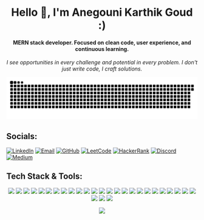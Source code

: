 <h1 align="center">Hello 👋, I'm Anegouni Karthik Goud :)  </h1>
<h4 align="center"><b>MERN stack developer. Focused on clean code, user experience, and continuous learning.</b></h4>
<p align="center"><i>I see opportunities in every challenge and potential in every problem. I don't just write code, I craft solutions.</i></p>

<picture>
  <source media="(prefers-color-scheme: dark)" srcset="https://raw.githubusercontent.com/Karthikanegouni/Karthikanegouni/refs/heads/output/github-snake-dark.svg" />
  <source media="(prefers-color-scheme: light)" srcset="https://raw.githubusercontent.com/Karthikanegouni/Karthikanegouni/refs/heads/output/github-snake.svg" />
  <img alt="github-snake" src="https://raw.githubusercontent.com/Karthikanegouni/Karthikanegouni/refs/heads/output/github-snake.svg" />
</picture>

## Socials:

[![LinkedIn](https://img.shields.io/badge/LinkedIn-%230077B5.svg?logo=linkedin&logoColor=white)](https://www.linkedin.com/in/anegouni-karthik-goud/)
[![Email](https://img.shields.io/badge/Email-D14836?logo=gmail&logoColor=white)](mailto:karthikanegouni@gmail.com)
[![GitHub](https://img.shields.io/badge/GitHub-181717?logo=github&logoColor=white)](https://github.com/karthikanegouni)
[![LeetCode](https://img.shields.io/badge/LeetCode-%23FFA116.svg?logo=leetcode&logoColor=black)](https://leetcode.com/u/karthikanegouni/)
[![HackerRank](https://img.shields.io/badge/HackerRank-2EC866?logo=HackerRank&logoColor=white)](https://www.hackerrank.com/20AG1A6607CSM)
[![Discord](https://img.shields.io/badge/Discord-5865F2?logo=discord&logoColor=white)](https://discord.com/users/batman_knight07)
[![Medium](https://img.shields.io/badge/Medium-181700?logo=medium&logoColor=white)](https://medium.com/@karthikanegouni)


## Tech Stack & Tools:

<p align="center">
  <img src="https://img.shields.io/badge/react-%2320232a.svg?style=for-the-badge&logo=react&logoColor=%2361DAFB"/>
  <img src="https://img.shields.io/badge/node.js-6DA55F?style=for-the-badge&logo=node.js&logoColor=white"/>
  <img src="https://img.shields.io/badge/express.js-%23404d59.svg?style=for-the-badge&logo=express&logoColor=%2361DAFB"/>
  <img src="https://img.shields.io/badge/vite-%23646CFF.svg?style=for-the-badge&logo=vite&logoColor=white"/>
  <img src="https://img.shields.io/badge/next.js-000000?style=for-the-badge&logo=nextdotjs&logoColor=white"/>
  <img src="https://img.shields.io/badge/Context%20API-20232A?style=for-the-badge&logo=react&logoColor=61DAFB" />
  <img src="https://img.shields.io/badge/javascript-%23323330.svg?style=for-the-badge&logo=javascript&logoColor=%23F7DF1E"/>
  <img src="https://img.shields.io/badge/MongoDB-%234ea94b.svg?style=for-the-badge&logo=mongodb&logoColor=white"/>
  <img src="https://img.shields.io/badge/mysql-4479A1.svg?style=for-the-badge&logo=mysql&logoColor=white"/>
  <img src="https://img.shields.io/badge/sqlite-%2307405e.svg?style=for-the-badge&logo=sqlite&logoColor=white"/>
  <img src="https://img.shields.io/badge/html5-%23E34F26.svg?style=for-the-badge&logo=html5&logoColor=white"/>
  <img src="https://img.shields.io/badge/css3-%231572B6.svg?style=for-the-badge&logo=css3&logoColor=white"/>
  <img src="https://img.shields.io/badge/bootstrap-%238511FA.svg?style=for-the-badge&logo=bootstrap&logoColor=white"/>
  <img src="https://img.shields.io/badge/tailwindcss-%2338B2AC.svg?style=for-the-badge&logo=tailwind-css&logoColor=white" />
  <img src="https://img.shields.io/badge/Linux-FCC624?style=for-the-badge&logo=linux&logoColor=black"/>
  <img src="https://img.shields.io/badge/CLI-%23121011.svg?style=for-the-badge&logo=gnubash&logoColor=white"/>
  <img src="https://img.shields.io/badge/github-%23121011.svg?style=for-the-badge&logo=github&logoColor=white"/>
  <img src="https://img.shields.io/badge/git-%23F05033.svg?style=for-the-badge&logo=git&logoColor=white"/>
  <img src="https://img.shields.io/badge/python-3670A0?style=for-the-badge&logo=python&logoColor=ffdd54"/>
  <img src="https://img.shields.io/badge/npm-%23000000.svg?style=for-the-badge&logo=npm&logoColor=white" />
  <img src="https://img.shields.io/badge/ngrok-%2300C1D4.svg?style=for-the-badge&logo=ngrok&logoColor=white"/>  
  <img src="https://img.shields.io/badge/Postman-FF6C37?style=for-the-badge&logo=postman&logoColor=white" />
  <img src="https://img.shields.io/badge/CRA-61DAFB?style=for-the-badge&logo=react&logoColor=black" />
  <img src="https://img.shields.io/badge/ES6-F7DF1E?style=for-the-badge&logo=javascript&logoColor=black" />
  <img src="https://img.shields.io/badge/Axios-5A29E4?style=for-the-badge&logo=axios&logoColor=white" />
  <img src="https://img.shields.io/badge/Ollama-000000?style=for-the-badge&logo=ollama&logoColor=white" />
  <img src="https://img.shields.io/badge/Ubuntu-E95420?style=for-the-badge&logo=ubuntu&logoColor=white" />
  <img src="https://img.shields.io/badge/Fedora-294172?style=for-the-badge&logo=fedora&logoColor=white" />
</p>

<p align="center">
  <img src="https://media1.tenor.com/m/wF5RiCnfj34AAAAd/work-computer.gif" width="300px" />
</p>



<!-- ## GitHub Stats:
<div align="center">
  <img src="https://nirzak-streak-stats.vercel.app/?user=Karthikanegouni&theme=dark&hide_border=false" alt="Stats" width="50%"/><br/>
<img src="https://github-readme-stats.vercel.app/api?username=Karthikanegouni&theme=dark&hide_border=false&include_all_commits=false&count_private=false" width="50%"/><br/> 
</div>-->
